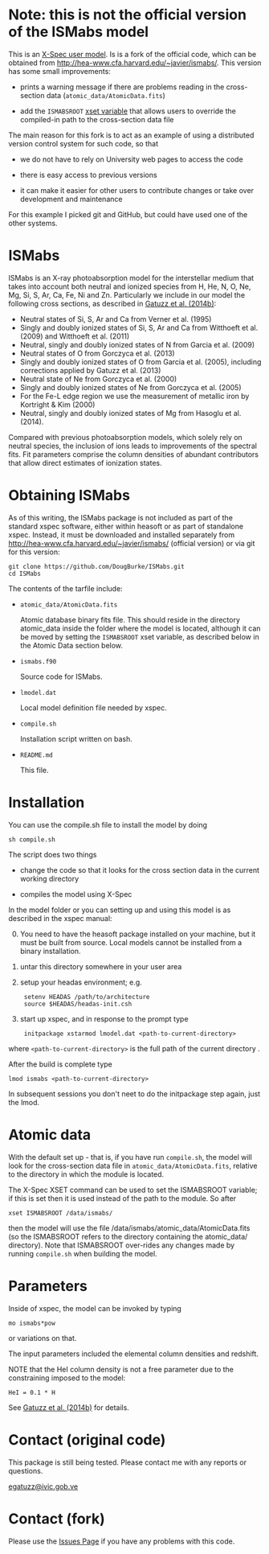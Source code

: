 
# Note: this is not the official version of the ISMabs model

This is an 
[X-Spec user model](http://heasarc.nasa.gov/docs/xanadu/xspec/newmodels.html).
Is is a fork of the official code, which can be obtained from
<http://hea-www.cfa.harvard.edu/~javier/ismabs/>. This version has some
small improvements:

 - prints a warning message if there are problems reading in the
   cross-section data (`atomic_data/AtomicData.fits`)

 - add the `ISMABSROOT` 
   [xset variable](http://heasarc.nasa.gov/xanadu/xspec/manual/XSxset.html)
   that allows users to override the compiled-in path to the
   cross-section data file

The main reason for this fork is to act as an example of using a
distributed version control system for such code, so that 

 - we do not have to rely on University web pages to access the code

 - there is easy access to previous versions

 - it can make it easier for other users to contribute changes or
   take over development and maintenance 

For this example I picked git and GitHub, but could have used one of
the other systems.

# ISMabs

ISMabs is an X-ray photoabsorption model for the interstellar medium
that takes into account both neutral and ionized species from H, He,
N, O, Ne, Mg, Si, S, Ar, Ca, Fe, Ni and Zn.  Particularly we include
in our model the following cross sections, as described in
[Gatuzz et al. (2014b)](http://adslabs.org/adsabs/abs/2014ApJ...790..131G/):

- Neutral states of Si, S, Ar and Ca from Verner et al. (1995)
- Singly and doubly ionized states of Si, S, Ar and Ca
  from Witthoeft et al. (2009) and Witthoeft et al. (2011)
- Neutral, singly and doubly ionized states of N from
  Garcia et al. (2009)
- Neutral states of O from Gorczyca et al. (2013)
- Singly and doubly ionized states of O from Garcia et al. (2005),
  including corrections applied by Gatuzz et al. (2013)
- Neutral state of Ne from Gorczyca et al. (2000)
- Singly and doubly ionized states of Ne from Gorczyca et al. (2005)
- For the Fe-L edge region we use the measurement of metallic 
  iron by Kortright & Kim (2000)
- Neutral, singly and doubly ionized states of Mg from
  Hasoglu et al. (2014).

Compared with previous photoabsorption models, which solely rely on
neutral species, the inclusion of ions leads to improvements of the
spectral fits. Fit parameters comprise the column densities of
abundant contributors that allow direct estimates of ionization
states.

# Obtaining ISMabs

As of this writing, the ISMabs package is not included as 
part of the standard xspec software, either within heasoft 
or as part of standalone xspec.  Instead, it must be downloaded 
and installed separately from
<http://hea-www.cfa.harvard.edu/~javier/ismabs/>
(official version) or via git for this version:

    git clone https://github.com/DougBurke/ISMabs.git
    cd ISMabs

The contents of the tarfile include:

 * `atomic_data/AtomicData.fits`

    Atomic database binary fits file.  This should reside in the
    directory atomic_data inside the folder where the model is
    located, although it can be moved by setting the `ISMABSROOT`
    xset variable, as described below in the Atomic Data
    section below.

 * `ismabs.f90`

    Source code for ISMabs.

 * `lmodel.dat`

    Local model definition file needed by xspec.  

 * `compile.sh`

    Installation script written on bash.

 * `README.md`

    This file.

# Installation

You can use the compile.sh file to install the model by doing

    sh compile.sh

The script does two things

 - change the code so that it looks for the cross section
   data in the current working directory

 - compiles the model using X-Spec

In the  model folder or you can setting up and using this 
model is as described in the xspec manual:

0) You need to have the heasoft package installed on your 
   machine, but it must be built from source.  Local models 
   cannot be installed from a binary installation.

1) untar this directory somewhere in your user area

2) setup your headas environment; e.g.

        setenv HEADAS /path/to/architecture
        source $HEADAS/headas-init.csh

3) start up xspec, and in response to the prompt type 

        initpackage xstarmod lmodel.dat <path-to-current-directory>

where `<path-to-current-directory>` is the full path of the current
directory .

After the build is complete type 

    lmod ismabs <path-to-current-directory>

In subsequent  sessions you don't neet to do the initpackage 
step again, just the lmod.

# Atomic data

With the default set up - that is, if you have run `compile.sh`,
the model will look for the cross-section data file in 
`atomic_data/AtomicData.fits`, relative to the directory in which
the module is located.

The X-Spec XSET command can be used to set the ISMABSROOT variable;
if this is set then it is used instead of the path to the module. So
after

    xset ISMABSROOT /data/ismabs/

then the model will use the file /data/ismabs/atomic_data/AtomicData.fits
(so the ISMABSROOT refers to the directory containing the atomic_data/
directory). Note that ISMABSROOT over-rides any changes made by
running `compile.sh` when building the model.

# Parameters

Inside of xspec, the model can be invoked by typing 

    mo ismabs*pow

or variations on that.

The input parameters included the elemental column 
densities and redshift.

NOTE that the HeI column density is not a free parameter 
due to the constraining imposed to the model:

    HeI = 0.1 * H

See
[Gatuzz et al. (2014b)](http://adslabs.org/adsabs/abs/2014ApJ...790..131G/)
for details.

# Contact (original code)

This package is still being tested. Please contact me with 
any reports or questions.

egatuzz@ivic.gob.ve

# Contact (fork)

Please use the [Issues Page](https://github.com/DougBurke/ISMabs/issues)
if you have any problems with this code.
